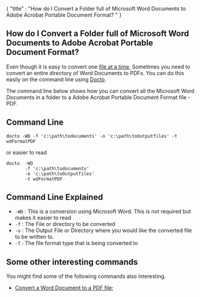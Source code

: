 {
    "title" : "How do I Convert a Folder full of Microsoft Word Documents to Adobe Acrobat Portable Document Format? " 
}

How do I Convert a Folder full of Microsoft Word Documents to Adobe Acrobat Portable Document Format?          
-

Even though it is easy to convert one [file at a time](ConvertDocToFilePDF.md), Sometimes you need to convert an entire directory of Word Documents to PDFs.  You can do this easily on the command line using [Docto](https://github.com/tobya/docto). 

The command line below shows how you can convert all the Microsoft Word Documents in a folder to a Adobe Acrobat Portable Document Format file - PDF.

Command Line 
-

 ````
 docto -WD -f 'c:\path\todocuments' -o 'c:\path\toOutputfiles' -t wdFormatPDF
 ````
 or easier to read
 ````
 docto  -WD 
        -f 'c:\path\todocuments' 
        -o 'c:\path\toOutputfiles' 
        -t wdFormatPDF
 ````

Command Line Explained 
-

 - `-WD` :  This is a conversion using Microsoft Word.  This is not required but makes it easier to read
 - `-f` :  The File or directory to be converted 
 - `-o` :  The Output File or Directory where you would like the converted file to be written to.
 - `-T` :  The file format type that is being converted to




Some other interesting commands
-

You might find some of the following commands also interesting.

- [Convert a Word Document to a PDF file](ConvertDocToFilePDF.md);
    

